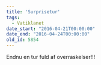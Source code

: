 ```yaml
---
title: 'Surprisetur'
tags:
  - Vatiklanet
date_start: "2016-04-21T00:00:00"
date_end: "2016-04-24T00:00:00"
old_id: 5854
---
```

Endnu en tur fuld af overraskelser!!!